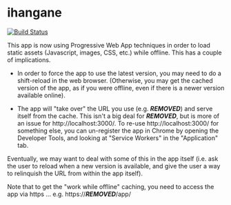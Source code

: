 # ihangane

[![Build Status](https://travis-ci.com/Gizra/ihangane.svg?token=p2M1EeCrd3dY32WxWj3X&branch=master)](https://travis-ci.com/Gizra/ihangane)

This app is now using Progressive Web App techniques in order to load static
assets (Javascript, images, CSS, etc.) while offline. This has a couple of
implications.

- In order to force the app to use the latest version, you may need to do a
  shift-reload in the web browser. (Otherwise, you may get the cached version
  of the app, as if you were offline, even if there is a newer version
  available online).

- The app will "take over" the URL you use (e.g. ***REMOVED***)
  and serve itself from the cache. This isn't a big deal for
  ***REMOVED***, but is more of an issue for
  http://localhost:3000/. To re-use http://localhost:3000/ for something else,
  you can un-register the app in Chrome by opening the Developer Tools, and
  looking at "Service Workers" in the "Application" tab.

Eventually, we may want to deal with some of this in the app itself (i.e. ask
the user to reload when a new version is available, and give the user a way to
relinquish the URL from within the app itself).

Note that to get the "work while offline" caching, you need to access the app
via https ... e.g. https://***REMOVED***/app/
